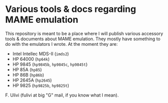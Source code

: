 Various tools & docs regarding MAME emulation
=============================================

This repository is meant to be a place where I will publish various accessory tools & documents about MAME emulation.
They mostly have something to do with the emulators I wrote. At the moment they are:

- Intel Intellec MDS-II (`imds2`)
- HP 64000 (`hp64k`)
- HP 9845 (`hp9845b`, `hp9845c`, `hp9845t`)
- HP 85A (`hp85`)
- HP 86B (`hp86b`)
- HP 2645A (`hp2645`)
- HP 9825 (`hp9825b`, `hp9825t`)

F. Ulivi (fulivi at big "G" mail, if you know what I mean).
